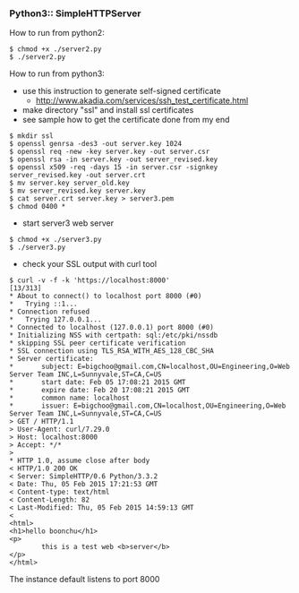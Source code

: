 ### Python3:: SimpleHTTPServer

How to run from python2:
```
$ chmod +x ./server2.py
$ ./server2.py
```

How to run from python3:
* use this instruction to generate self-signed certificate
  * http://www.akadia.com/services/ssh_test_certificate.html
* make directory "ssl"  and install ssl certificates
* see sample how to get the certificate done from my end
```
$ mkdir ssl
$ openssl genrsa -des3 -out server.key 1024
$ openssl req -new -key server.key -out server.csr
$ openssl rsa -in server.key -out server_revised.key
$ openssl x509 -req -days 15 -in server.csr -signkey server_revised.key -out server.crt
$ mv server.key server_old.key
$ mv server_revised.key server.key
$ cat server.crt server.key > server3.pem
$ chmod 0400 *
```
* start server3 web server
```
$ chmod +x ./server3.py
$ ./server3.py
```
* check your SSL output with curl tool
```
$ curl -v -f -k 'https://localhost:8000'                                                                                      [13/313]
* About to connect() to localhost port 8000 (#0)
*   Trying ::1...
* Connection refused
*   Trying 127.0.0.1...
* Connected to localhost (127.0.0.1) port 8000 (#0)
* Initializing NSS with certpath: sql:/etc/pki/nssdb
* skipping SSL peer certificate verification
* SSL connection using TLS_RSA_WITH_AES_128_CBC_SHA
* Server certificate:
*       subject: E=bigchoo@gmail.com,CN=localhost,OU=Engineering,O=Web Server Team INC,L=Sunnyvale,ST=CA,C=US
*       start date: Feb 05 17:08:21 2015 GMT
*       expire date: Feb 20 17:08:21 2015 GMT
*       common name: localhost
*       issuer: E=bigchoo@gmail.com,CN=localhost,OU=Engineering,O=Web Server Team INC,L=Sunnyvale,ST=CA,C=US
> GET / HTTP/1.1
> User-Agent: curl/7.29.0
> Host: localhost:8000
> Accept: */*
>
* HTTP 1.0, assume close after body
< HTTP/1.0 200 OK
< Server: SimpleHTTP/0.6 Python/3.3.2
< Date: Thu, 05 Feb 2015 17:21:53 GMT
< Content-type: text/html
< Content-Length: 82
< Last-Modified: Thu, 05 Feb 2015 14:59:13 GMT
<
<html>
<h1>hello boonchu</h1>
<p>
        this is a test web <b>server</b>
</p>
</html>
```
The instance default listens to port 8000
